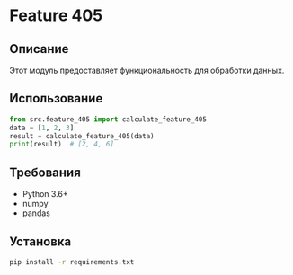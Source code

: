 # Feature 405
## Описание
Этот модуль предоставляет функциональность для обработки данных.
## Использование
```python
from src.feature_405 import calculate_feature_405
data = [1, 2, 3]
result = calculate_feature_405(data)
print(result)  # [2, 4, 6]
```
## Требования
- Python 3.6+
- numpy
- pandas
## Установка
```bash
pip install -r requirements.txt
```